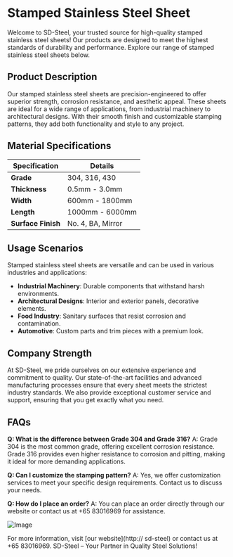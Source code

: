 # Stamped Stainless Steel Sheet

Welcome to SD-Steel, your trusted source for high-quality stamped stainless steel sheets! Our products are designed to meet the highest standards of durability and performance. Explore our range of stamped stainless steel sheets below.

## Product Description

Our stamped stainless steel sheets are precision-engineered to offer superior strength, corrosion resistance, and aesthetic appeal. These sheets are ideal for a wide range of applications, from industrial machinery to architectural designs. With their smooth finish and customizable stamping patterns, they add both functionality and style to any project.

## Material Specifications

| **Specification** | **Details** |
|-------------------|-------------|
| **Grade**         | 304, 316, 430 |
| **Thickness**     | 0.5mm - 3.0mm |
| **Width**         | 600mm - 1800mm |
| **Length**        | 1000mm - 6000mm |
| **Surface Finish**| No. 4, BA, Mirror |

## Usage Scenarios

Stamped stainless steel sheets are versatile and can be used in various industries and applications:
- **Industrial Machinery**: Durable components that withstand harsh environments.
- **Architectural Designs**: Interior and exterior panels, decorative elements.
- **Food Industry**: Sanitary surfaces that resist corrosion and contamination.
- **Automotive**: Custom parts and trim pieces with a premium look.

## Company Strength

At SD-Steel, we pride ourselves on our extensive experience and commitment to quality. Our state-of-the-art facilities and advanced manufacturing processes ensure that every sheet meets the strictest industry standards. We also provide exceptional customer service and support, ensuring that you get exactly what you need.

## FAQs

**Q: What is the difference between Grade 304 and Grade 316?**
A: Grade 304 is the most common grade, offering excellent corrosion resistance. Grade 316 provides even higher resistance to corrosion and pitting, making it ideal for more demanding applications.

**Q: Can I customize the stamping pattern?**
A: Yes, we offer customization services to meet your specific design requirements. Contact us to discuss your needs.

**Q: How do I place an order?**
A: You can place an order directly through our website or contact us at +65 83016969 for assistance.

![Image](https://github.com/user-attachments/assets/2567258e-e124-4816-932d-1809bd27ef0b)

For more information, visit [our website](http:// sd-steel) or contact us at +65 83016969. SD-Steel – Your Partner in Quality Steel Solutions!
